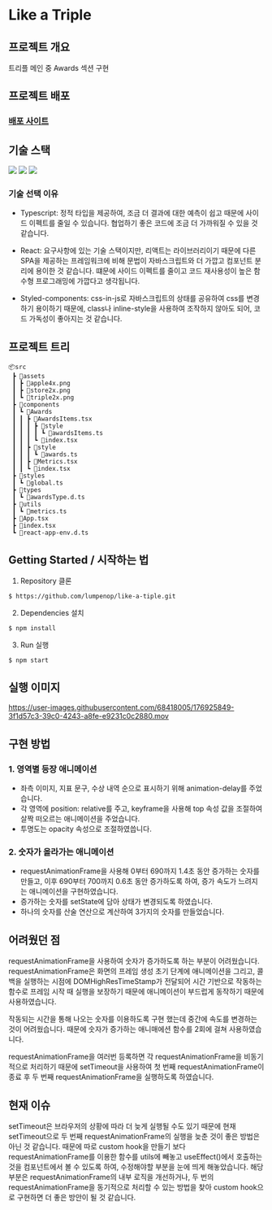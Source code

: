 # Like a Triple

## 프로젝트 개요
트리플 메인 중 Awards 섹션 구현

## 프로젝트 배포

### [배포 사이트](https://like-a-tiple.vercel.app/)

## 기술 스택
  <img src="https://img.shields.io/badge/TypeScript-v4.7.4-blue"/>
  <img src="https://img.shields.io/badge/React-v18.2.0-blue"/>
  <img src="https://img.shields.io/badge/styled-components-v5.3.5-pink"/>


### 기술 선택 이유
- Typescript: 정적 타입을 제공하여, 조금 더 결과에 대한 예측이 쉽고 때문에 사이드 이펙트를 줄일 수 있습니다. 협업하기 좋은 코드에 조금 더 가까워질 수 있을 것 같습니다.

- React: 요구사항에 있는 기술 스택이지만, 리액트는 라이브러리이기 때문에 다른 SPA을 제공하는 프레임워크에 비해 문법이 자바스크립트와 더 가깝고
  컴포넌트 분리에 용이한 것 같습니다. 떄문에 사이드 이펙트를 줄이고 코드 재사용성이 높은 함수형 프로그래밍에 가깝다고 생각됩니다. 
  
- Styled-components: css-in-js로 자바스크립트의 상태를 공유하여 css를 변경하기 용이하기 때문에, 
  class나 inline-style을 사용하여 조작하지 않아도 되어, 코드 가독성이 좋아지는 것 같습니다.

## 프로젝트 트리

```
📦src
 ┣ 📂assets
 ┃ ┣ 📜apple4x.png
 ┃ ┣ 📜store2x.png
 ┃ ┗ 📜triple2x.png
 ┣ 📂components
 ┃ ┗ 📂Awards
 ┃ ┃ ┣ 📂AwardsItems.tsx
 ┃ ┃ ┃ ┣ 📂style
 ┃ ┃ ┃ ┃ ┗ 📜awardsItems.ts
 ┃ ┃ ┃ ┗ 📜index.tsx
 ┃ ┃ ┣ 📂style
 ┃ ┃ ┃ ┗ 📜awards.ts
 ┃ ┃ ┣ 📜Metrics.tsx
 ┃ ┃ ┗ 📜index.tsx
 ┣ 📂styles
 ┃ ┗ 📜global.ts
 ┣ 📂types
 ┃ ┗ 📜awardsType.d.ts
 ┣ 📂utils
 ┃ ┗ 📜metrics.ts
 ┣ 📜App.tsx
 ┣ 📜index.tsx
 ┗ 📜react-app-env.d.ts
```

## Getting Started / 시작하는 법

1. Repository 클론
```sh
$ https://github.com/lumpenop/like-a-tiple.git
```

2. Dependencies 설치
```sh
$ npm install
```

3. Run 실행
```sh
$ npm start
```

## 실행 이미지

https://user-images.githubusercontent.com/68418005/176925849-3f1d57c3-39c0-4243-a8fe-e9231c0c2880.mov

## 구현 방법
### 1. 영역별 등장 애니메이션
  - 좌측 이미지, 지표 문구, 수상 내역 순으로 표시하기 위해 animation-delay를 주었습니다.
  - 각 영역에 position: relative를 주고, keyframe을 사용해 top 속성 값을 조절하여 살짝 떠오르는 애니메이션을 주었습니다.
  - 투명도는 opacity 속성으로 조절하였씁니다.
### 2. 숫자가 올라가는 애니메이션
  - requestAnimationFrame을 사용해 0부터 690까지 1.4초 동안 증가하는 숫자를 만들고, 이후 690부터 700까지 0.6초 동안 증가하도록 하여, 증가 속도가 느려지는 애니메이션을 구현하였습니다.
  - 증가하는 숫자를 setState에 담아 상태가 변경되도록 하였습니다.
  - 하나의 숫자를 산술 연산으로 계산하여 3가지의 숫자를 만들었습니다.
  
## 어려웠던 점
requestAnimationFrame을 사용하여 숫자가 증가하도록 하는 부분이 어려웠습니다.
requestAnimationFrame은 화면의 프레임 생성 초기 단계에 애니메이션을 그리고, 콜백을 실행하는 시점에 DOMHighResTimeStamp가 전달되어 시간 기반으로 작동하는 함수로 프레임 시작 때 실행을 보장하기 때문에 애니메이션이 부드럽게 동작하기 때문에 사용하였습니다.

작동되는 시간을 통해 나오는 숫자를 이용하도록 구현 했는데 중간에 속도를 변경하는 것이 어려웠습니다.
때문에 숫자가 증가하는 애니매에션 함수를 2회에 걸쳐 사용하였습니다.

requestAnimationFrame을 여러번 등록하면 각 requestAnimationFrame을 비동기적으로 처리하기 때문에
setTimeout을 사용하여 첫 번째 requestAnimationFrame이 종료 후 두 번째 requestAnimationFrame을 실행하도록 하였습니다.


## 현재 이슈
setTimeout은 브라우저의 상황에 따라 더 늦게 실행될 수도 있기 때문에 현재 setTimeout으로 두 번째 requestAnimationFrame의 실행을 늦춘 것이 좋은 방법은 아닌 것 같습니다. 
때문에 따로 custom hook을 만들기 보다 requestAnimationFrame를 이용한 함수를 utils에 빼놓고
useEffect()에서 호출하는 것을 컴포넌트에서 볼 수 있도록 하여, 수정해야할 부분을 눈에 띄게 해놓았습니다.
해당 부분은 requestAnimationFrame의 내부 로직을 개선하거나, 두 번의 requestAnimationFrame을 동기적으로 처리할 수 있는 방법을 찾아
custom hook으로 구현하면 더 좋은 방안이 될 것 같습니다.

